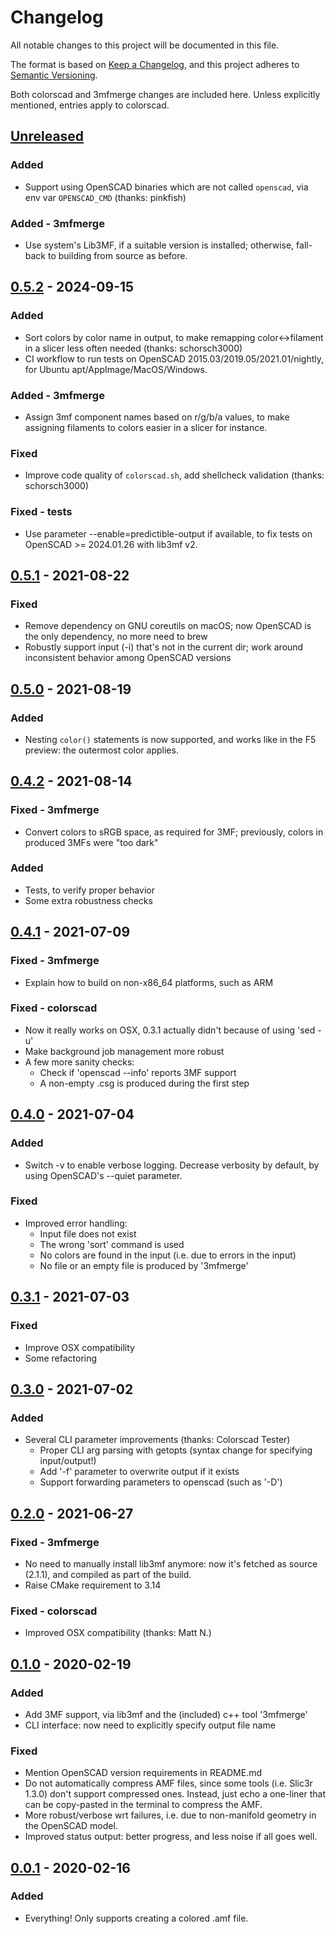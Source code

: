 # Changelog

All notable changes to this project will be documented in this file.

The format is based on [Keep a Changelog](https://keepachangelog.com/en/1.0.0/),
and this project adheres to [Semantic Versioning](https://semver.org/spec/v2.0.0.html).

Both colorscad and 3mfmerge changes are included here. Unless explicitly mentioned, entries apply to colorscad.

## [Unreleased]

### Added

- Support using OpenSCAD binaries which are not called `openscad`, via env var `OPENSCAD_CMD` (thanks: pinkfish)

### Added - 3mfmerge

- Use system's Lib3MF, if a suitable version is installed; otherwise, fall-back to building from source as before.

## [0.5.2] - 2024-09-15

### Added

- Sort colors by color name in output, to make remapping color<->filament in a slicer less often needed (thanks: schorsch3000)
- CI workflow to run tests on OpenSCAD 2015.03/2019.05/2021.01/nightly, for Ubuntu apt/AppImage/MacOS/Windows.

### Added - 3mfmerge

- Assign 3mf component names based on r/g/b/a values, to make assigning filaments to colors easier in a slicer for instance.

### Fixed

- Improve code quality of `colorscad.sh`, add shellcheck validation (thanks: schorsch3000)

### Fixed - tests

- Use parameter --enable=predictible-output if available, to fix tests on OpenSCAD >= 2024.01.26 with lib3mf v2.

## [0.5.1] - 2021-08-22

### Fixed

- Remove dependency on GNU coreutils on macOS; now OpenSCAD is the only dependency, no more need to brew
- Robustly support input (-i) that's not in the current dir; work around inconsistent behavior among OpenSCAD versions

## [0.5.0] - 2021-08-19

### Added

- Nesting `color()` statements is now supported, and works like in the F5 preview: the outermost color applies.

## [0.4.2] - 2021-08-14

### Fixed - 3mfmerge

- Convert colors to sRGB space, as required for 3MF; previously, colors in produced 3MFs were "too dark"

### Added

- Tests, to verify proper behavior
- Some extra robustness checks

## [0.4.1] - 2021-07-09

### Fixed - 3mfmerge

- Explain how to build on non-x86_64 platforms, such as ARM

### Fixed - colorscad

- Now it really works on OSX, 0.3.1 actually didn't because of using 'sed -u'
- Make background job management more robust
- A few more sanity checks:
  - Check if 'openscad --info' reports 3MF support
  - A non-empty .csg is produced during the first step

## [0.4.0] - 2021-07-04

### Added

- Switch -v to enable verbose logging. Decrease verbosity by default, by using OpenSCAD's --quiet parameter.

### Fixed

- Improved error handling:
  - Input file does not exist
  - The wrong 'sort' command is used
  - No colors are found in the input (i.e. due to errors in the input)
  - No file or an empty file is produced by '3mfmerge'

## [0.3.1] - 2021-07-03

### Fixed

- Improve OSX compatibility
- Some refactoring

## [0.3.0] - 2021-07-02

### Added

- Several CLI parameter improvements (thanks: Colorscad Tester)
  - Proper CLI arg parsing with getopts (syntax change for specifying input/output!)
  - Add '-f' parameter to overwrite output if it exists
  - Support forwarding parameters to openscad (such as '-D')

## [0.2.0] - 2021-06-27

### Fixed - 3mfmerge

- No need to manually install lib3mf anymore: now it's fetched as source (2.1.1), and compiled as part of the build.
- Raise CMake requirement to 3.14

### Fixed - colorscad

- Improved OSX compatibility (thanks: Matt N.)

## [0.1.0] - 2020-02-19

### Added

- Add 3MF support, via lib3mf and the (included) c++ tool '3mfmerge'
- CLI interface: now need to explicitly specify output file name

### Fixed

- Mention OpenSCAD version requirements in README.md
- Do not automatically compress AMF files, since some tools (i.e. Slic3r 1.3.0) don't support compressed ones.
  Instead, just echo a one-liner that can be copy-pasted in the terminal to compress the AMF.
- More robust/verbose wrt failures, i.e. due to non-manifold geometry in the OpenSCAD model.
- Improved status output: better progress, and less noise if all goes well.


## [0.0.1] - 2020-02-16

### Added

- Everything! Only supports creating a colored .amf file.

[Unreleased]: https://github.com/jschobben/colorscad/compare/v0.5.2...HEAD
[0.5.2]: https://github.com/jschobben/colorscad/compare/v0.5.1...v0.5.2
[0.5.1]: https://github.com/jschobben/colorscad/compare/v0.5.0...v0.5.1
[0.5.0]: https://github.com/jschobben/colorscad/compare/v0.4.2...v0.5.0
[0.4.2]: https://github.com/jschobben/colorscad/compare/v0.4.1...v0.4.2
[0.4.1]: https://github.com/jschobben/colorscad/compare/v0.4.0...v0.4.1
[0.4.0]: https://github.com/jschobben/colorscad/compare/v0.3.1...v0.4.0
[0.3.1]: https://github.com/jschobben/colorscad/compare/v0.3.0...v0.3.1
[0.3.0]: https://github.com/jschobben/colorscad/compare/v0.2.0...v0.3.0
[0.2.0]: https://github.com/jschobben/colorscad/compare/v0.1.0...v0.2.0
[0.1.0]: https://github.com/jschobben/colorscad/compare/v0.0.1...v0.1.0
[0.0.1]: https://github.com/jschobben/colorscad/releases/tag/v0.0.1
